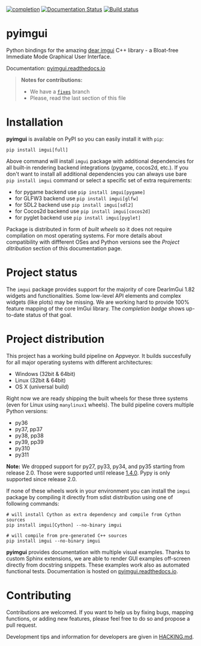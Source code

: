 [![completion](https://img.shields.io/badge/completion-72%25%20%28536%20of%20735%29-blue.svg)](https://github.com/pyimgui/pyimgui)
[![Documentation Status](https://readthedocs.org/projects/pyimgui/badge/?version=fixes)](https://pyimgui.readthedocs.io/en/latest/?badge=fixes)
[![Build status](https://ci.appveyor.com/api/projects/status/mr97t941p6k4c261/branch/master?svg=true)](https://ci.appveyor.com/project/KinoxKlark/pyimgui/branch/master)

# pyimgui

Python bindings for the amazing
[dear imgui](https://github.com/ocornut/imgui) C++ library - a Bloat-free
Immediate Mode Graphical User Interface.

Documentation: [pyimgui.readthedocs.io](https://pyimgui.readthedocs.io/en/latest/)

> **Notes for contributions:**
> - We have a [`fixes`](https://github.com/pyimgui/pyimgui/tree/fixes) branch
> - Please, read the last section of this file

# Installation

**pyimgui** is available on PyPI so you can easily install it with `pip`:
 
    pip install imgui[full]

Above command will install `imgui` package with additional dependencies for all
built-in rendering backend integrations (pygame, cocos2d, etc.). If you don't
want to install all additional dependencies you can always use bare
`pip install imgui` command or select a specific set of extra requirements:

* for pygame backend use `pip install imgui[pygame]`
* for GLFW3 backend use `pip install imgui[glfw]`
* for SDL2 backend use `pip install imgui[sdl2]`
* for Cocos2d backend use `pip install imgui[cocos2d]`
* for pyglet backend use `pip install imgui[pyglet]`

Package is distributed in form of *built wheels* so it does not require
compilation on most operating systems. For more details about compatibility
with diffferent OSes and Python versions see the *Project ditribution*
section of this documentation page.


# Project status

The `imgui` package provides support for the majority of core DearImGui 1.82 widgets and
functionalities. Some low-level API elements and complex widgets (like plots)
may be missing. We are working hard to provide 100% feature mapping of the core
ImGui library. The *completion badge* shows up-to-date status of that goal.

# Project distribution

This project has a working build pipeline on Appveyor. It builds
succesfully for all major operating systems with different architectures:

* Windows (32bit & 64bit)
* Linux (32bit & 64bit)
* OS X (universal build)

Right now we are ready shipping the built wheels for these three systems
(even for Linux using `manylinux1` wheels). The build pipeline covers multiple
Python versions:

* py36
* py37, pp37
* py38, pp38
* py39, pp39
* py310
* py311

__Note:__ We dropped support for py27, py33, py34, and py35 starting from release 2.0. 
Those were supported until release [1.4.0](https://github.com/pyimgui/pyimgui/releases/tag/1.4.0). 
Pypy is only supported since release 2.0.

If none of these wheels work in your environment you can install the `imgui`
package by compiling it directly from sdist distribution using one of following
commands:

    # will install Cython as extra dependency and compile from Cython sources
    pip install imgui[Cython] --no-binary imgui

    # will compile from pre-generated C++ sources
    pip install imgui --no-binary imgui

**pyimgui** provides documentation with multiple visual examples.
Thanks to custom Sphinx extensions, we are able to render GUI examples off-screen directly from docstring 
snippets. These examples work also as automated functional tests. Documentation is hosted on
[pyimgui.readthedocs.io](https://pyimgui.readthedocs.io/en/latest/index.html).

# Contributing
Contributions are welcomed. If you want to help us by fixing bugs, mapping functions, or adding new features, 
please feel free to do so and propose a pull request.

Development tips and information for developers are given in [HACKING.md](https://github.com/pyimgui/pyimgui/blob/master/HACKING.md).

